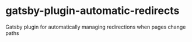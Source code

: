 # gatsby-plugin-automatic-redirects
Gatsby plugin for automatically managing redirections when pages change paths
